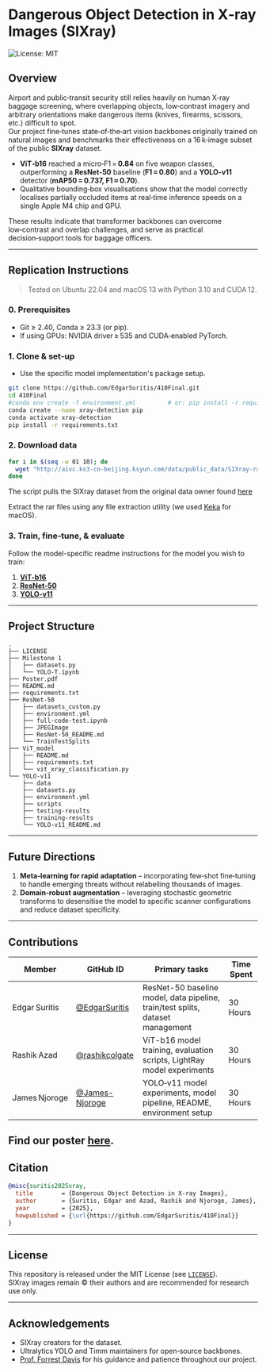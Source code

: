 # Dangerous Object Detection in X‑ray Images (SIXray)

![License: MIT](https://img.shields.io/badge/License-MIT-green.svg)

## Overview
Airport and public‑transit security still relies heavily on human X‑ray baggage screening, where overlapping objects, low‑contrast imagery and arbitrary orientations make dangerous items (knives, firearms, scissors, etc.) difficult to spot.  
Our project fine‑tunes state‑of‑the‑art vision backbones originally trained on natural images and benchmarks their effectiveness on a 16 k‑image subset of the public **SIXray** dataset.

- **ViT‑b16** reached a micro‑F1 = **0.84** on five weapon classes, outperforming a **ResNet‑50** baseline (**F1 = 0.80**) and a **YOLO‑v11** detector (**mAP50 = 0.737, F1 ≈ 0.70**).  
- Qualitative bounding‑box visualisations show that the model correctly localises partially occluded items at real‑time inference speeds on a single Apple M4 chip and GPU.

These results indicate that transformer backbones can overcome low‑contrast and overlap challenges, and serve as practical decision‑support tools for baggage officers.

---

## Replication Instructions

> Tested on Ubuntu 22.04 and macOS 13 with Python 3.10 and CUDA 12.

### 0. Prerequisites
- Git ≥ 2.40, Conda ≥ 23.3 (or pip).
- If using GPUs: NVIDIA driver ≥ 535 and CUDA‑enabled PyTorch.

### 1. Clone & set‑up
- Use the specific model implementation's package setup.
```bash
git clone https://github.com/EdgarSuritis/410Final.git
cd 410Final
#conda env create -f environment.yml         # or: pip install -r requirements.txt
conda create --name xray-detection pip
conda activate xray-detection
pip install -r requirements.txt
```

### 2. Download data
```bash
for i in $(seq -w 01 10); do                                         
  wget "http://aivc.ks3-cn-beijing.ksyun.com/data/public_data/SIXray-rar/dataset.part$i.rar";
done

```
The script pulls the SIXray dataset from the original data owner found [here](https://github.com/MeioJane/SIXray)

Extract the rar files using any file extraction utility (we used [Keka](https://www.keka.io/en/) for macOS).

### 3. Train, fine‑tune, & evaluate
Follow the model-specific readme instructions for the model you wish to train:
1. [**ViT-b16**](https://github.com/EdgarSuritis/410Final/blob/main/ViT_model/README.md)
2. [**ResNet-50**](https://github.com/EdgarSuritis/410Final/blob/main/ResNet-50/ResNet-50_README.md)
3. [**YOLO-v11**](https://github.com/EdgarSuritis/410Final/blob/main/YOLO-v11/YOLO-v11_README.md)

---

## Project Structure
```text
.
├── LICENSE
├── Milestone 1
│   ├── datasets.py
│   └── YOLO-T.ipynb
├── Poster.pdf
├── README.md
├── requirements.txt
├── ResNet-50
│   ├── datasets_custom.py
│   ├── environment.yml
│   ├── full-code-test.ipynb
│   ├── JPEGImage
│   ├── ResNet-50_README.md
│   └── TrainTestSplits
├── ViT_model
│   ├── README.md
│   ├── requirements.txt
│   └── vit_xray_classification.py
└── YOLO-v11
    ├── data
    ├── datasets.py
    ├── environment.yml
    ├── scripts
    ├── testing-results
    ├── training-results
    └── YOLO-v11_README.md
```

---

## Future Directions
1. **Meta‑learning for rapid adaptation** – incorporating few‑shot fine‑tuning to handle emerging threats without relabelling thousands of images.  
2. **Domain‑robust augmentation** – leveraging stochastic geometric transforms to desensitise the model to specific scanner configurations and reduce dataset specificity.

---

## Contributions
| Member | GitHub ID | Primary tasks | Time Spent |
|--------|-----------|---------------|------------|
| Edgar Suritis | [@EdgarSuritis](https://github.com/EdgarSuritis) | ResNet-50 baseline model, data pipeline, train/test splits, dataset management | 30 Hours |
| Rashik Azad   | [@rashikcolgate](https://github.com/rashikcolgate) | ViT-b16 model training, evaluation scripts, LightRay model experiments | 30 Hours |
| James Njoroge | [@James-Njoroge](https://github.com/James-Njoroge) | YOLO‑v11 model experiments, model pipeline, README, environment setup | 30 Hours |

Find our poster [here](https://github.com/EdgarSuritis/410Final/blob/main/Poster.pdf).
---

## Citation
```bibtex
@misc{suritis2025xray,
  title        = {Dangerous Object Detection in X-ray Images},
  author       = {Suritis, Edgar and Azad, Rashik and Njoroge, James},
  year         = {2025},
  howpublished = {\url{https://github.com/EdgarSuritis/410Final}}
}
```

---

## License
This repository is released under the MIT License (see [`LICENSE`](https://github.com/EdgarSuritis/410Final/blob/main/LICENSE)).  
SIXray images remain © their authors and are recommended for research use only.

---

## Acknowledgements
- SIXray creators for the dataset.  
- Ultralytics YOLO and Timm maintainers for open‑source backbones.  
- [Prof. Forrest Davis](https://forrestdavis.github.io/) for his guidance and patience throughout our project.

